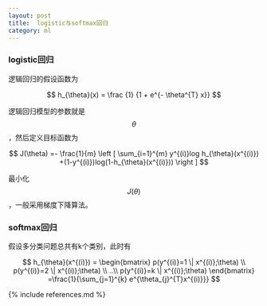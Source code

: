 ```yaml
---
layout: post
title:  logistic与softmax回归
category: ml
---
```


### logistic回归 ###

逻辑回归的假设函数为

$$ h_{\theta}(x) = \frac {1} {1 + e^{- \theta^{T} x}} $$


逻辑回归模型的参数就是$$ \theta $$，然后定义目标函数为

$$ J(\theta) =- \frac{1}{m} \left [  \sum_{i=1}^{m} y^{(i)}log h_{\theta}(x^{(i)}) +(1-y^{(i)})log(1-h_{\theta}(x^{(i)})) \right ] $$

最小化$$ J(\theta) $$ ，一般采用梯度下降算法。

### softmax回归 ###

假设多分类问题总共有k个类别，此时有

$$ h_{\theta}(x^{(i)}) =  \begin{bmatrix} p(y^{(i)}=1 \| x^{(i)};\theta) \\ p(y^{(i)}=2 \| x^{(i)};\theta) \\ ..\\ p(y^{(i)}=k \| x^{(i)};\theta) \end{bmatrix} =\frac{1}{\sum_{j=1}^{k} e^{\theta_{j}^{T}x^{(i)}}}  $$


{% include references.md %}
